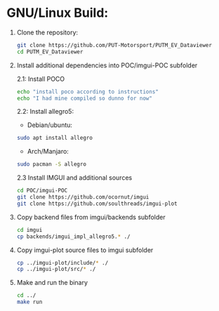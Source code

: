 # GNU/Linux Build:
1. Clone the repository:
	```bash
	git clone https://github.com/PUT-Motorsport/PUTM_EV_Dataviewer
	cd PUTM_EV_Dataviewer
	```
2. Install additional dependencies into POC/imgui-POC subfolder

	2.1: Install POCO
	```bash
	echo "install poco according to instructions"
	echo "I had mine compiled so dunno for now"
	```
	2.2: Install allegro5:
	
	- Debian/ubuntu:
	```bash 
	sudo apt install allegro
	```
	- Arch/Manjaro:
	```bash 
	sudo pacman -S allegro
	```
	2.3 Install IMGUI and additional sources
	```bash
	cd POC/imgui-POC
	git clone https://github.com/ocornut/imgui
	git clone https://github.com/soulthreads/imgui-plot
	```
3. Copy backend files from imgui/backends subfolder
	```bash
	cd imgui
	cp backends/imgui_impl_allegro5.* ./
	```
4. Copy imgui-plot source files to imgui subfolder
	```bash
	cp ../imgui-plot/include/* ./
	cp ../imgui-plot/src/* ./
	```
5. Make and run the binary
	```bash
	cd ../
	make run
	```
	
